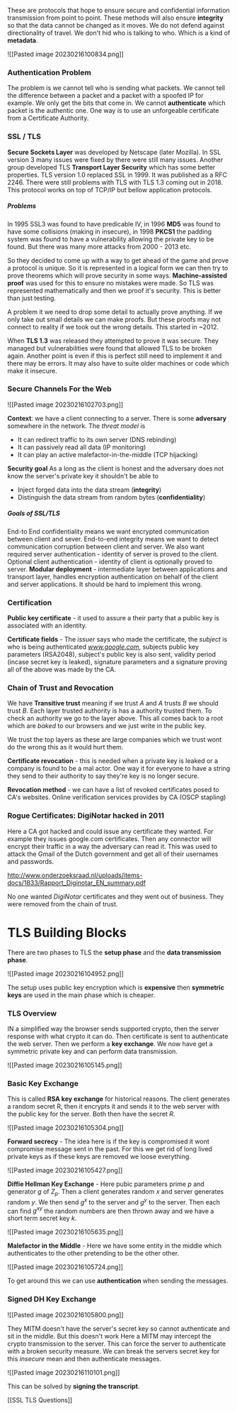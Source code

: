 These are protocols that hope to ensure secure and confidential information transmission from point to point. These methods will also ensure **integrity** so that the data cannot be changed as it moves. We do not defend against directionality of travel. We don't hid who is talking to who. Which is a kind of **metadata**.

![[Pasted image 20230216100834.png]]

### Authentication Problem
The problem is we cannot tell who is sending what packets. We cannot tell the difference between a packet and a packet with a spoofed IP for example. We only get the bits that come in. We cannot **authenticate** which packet is the authentic one. One way is to use an unforgeable certificate from a Certificate Authority.

### SSL / TLS
**Secure Sockets Layer** was developed by Netscape (later Mozilla). In SSL version 3 many issues were fixed by there were still many issues. Another group developed TLS **Transport Layer Security** which has some better properties. TLS version 1.0 replaced SSL in 1999. It was published as a RFC 2246. There were still problems with TLS with TLS 1.3 coming out in 2018. This protocol works on top of TCP/IP but bellow application protocols.

##### Problems
In 1995 SSL3 was found to have predicable IV, in 1996 **MD5** was found to have some collisions (making in insecure), in 1998 **PKCS1** the padding system was found to have a vulnerability allowing the private key to be found. But there was many more attacks from 2000 - 2013 etc.

So they decided to come up with a way to get ahead of the game and prove a protocol is unique. So it is represented in a logical form we can then try to prove theorems which will prove security in some ways. **Machine-assisted proof** was used for this to ensure no mistakes were made. So TLS was represented mathematically and then we proof it's security. This is better than just testing.

A problem it we need to drop some detail to actually prove anything. If we only take out small details we can make proofs. But these proofs may not connect to reality if we took out the wrong details. This started in ~2012.

When **TLS 1.3** was released they attempted to prove it was secure. They managed but  vulnerabilities were found that allowed TLS to be broken again. Another point is even if this is perfect still need to implement it and there may be errors. It may also have to suite older machines or code which make it insecure.

### Secure Channels For the Web

![[Pasted image 20230216102703.png]]

**Context**: we have a client connecting to a server. There is some **adversary** somewhere in the network. The *threat model* is 

- It can redirect traffic to its own server (DNS rebinding)
- It can passively read all data (IP monitoring)
- It can play an active malefactor-in-the-middle (TCP hijacking)

**Security goal**  As a long as the client is honest and the adversary does not know the server's private key it shouldn't be able to 

- Inject forged data into the data stream (**integrity**)
- Distinguish the data stream from random bytes (**confidentiality**)

##### Goals of SSL/TLS
End-to End confidentiality means we want encrypted communication between client and sever. End-to-end integrity means we want to detect communication corruption between client and server. We also want required server authentication - identity of server is proved to the client. Optional client authentication - identity of client is optionally proved to server. **Modular deployment** - intermediate layer between applications and transport layer, handles encryption authentication on behalf of the client and server applications. It should be hard to implement this wrong.

### Certification
**Public key certificate** - it used to assure a their party that a public key is associated with an identity.

**Certificate fields** - The *issuer* says who made the certificate, the *subject* is who is being authenticated *www.google.com*, subjects public key parameters (RSA2048), subject's public key is also sent, validity period (incase secret key is leaked), signature parameters and a signature proving all of the above was made by the CA.

### Chain of Trust and Revocation
We have **Transitive trust** meaning if we trust $A$ and $A$ trusts $B$ we should trust $B$. Each layer trusted authority is has a authority trusted them. To check an authority we go to the layer above. This all comes back to a root which are *baked* to our browsers and we just write in the public key.

We trust the top layers as these are large companies which we trust wont do the wrong this as it would hurt them.

**Certificate revocation** - this is needed when a private key is leaked or a company is found to be a mal actor. One way it for everyone to have a string they send to their authority to say they're key is no longer secure.

**Revocation method** - we can have a list of revoked certificates posed to CA's websites. Online verification services provides by CA (OSCP stapling)

### Rogue Certificates: DigiNotar hacked in 2011
Here a CA got hacked and could issue any certificate they wanted. For example they issues google.com certificates. Then any connector will encrypt their traffic in a way the adversary can read it. This was used to attack the Gmail of the Dutch government and get all of their usernames and passwords.

http://www.onderzoeksraad.nl/uploads/items-docs/1833/Rapport_Diginotar_EN_summary.pdf

No one wanted *DigiNotar* certificates and they went out of business. They were removed from the chain of trust.

# TLS Building Blocks
There are two phases to TLS the **setup phase** and the **data transmission phase**.

![[Pasted image 20230216104952.png]]

The setup uses public key encryption which is **expensive** then **symmetric keys** are used in the main phase which is cheaper.

### TLS Overview
IN a simplified way the browser sends supported crypto, then the server response with what crypto it can do. Then certificate is sent to authenticate the web server. Then we perform a **key exchange**. We now have get a symmetric private key and can perform data transmission.

![[Pasted image 20230216105145.png]]

### Basic Key Exchange
This is called **RSA key exchange** for historical reasons. The client generates a random secret R, then it encrypts it and sends it to the web server with the public key for the server. Both then have the secret $R$.

![[Pasted image 20230216105304.png]]

**Forward secrecy** - The idea here is if the key is compromised it wont compromise message sent in the past. For this we get rid of long lived private keys as if these keys are removed we loose everything.

![[Pasted image 20230216105427.png]]

**Diffie Hellman Key Exchange** - Here pubic parameters prime $p$ and generator $g$ of $Z_p$. Then a client generates random $x$ and server generates random $y$. We then send $g^x$ to the server and $g^y$ to the server. Then each can find $g^{xy}$ the random numbers are then thrown away and we have a short term secret key $k$. 

![[Pasted image 20230216105635.png]]

**Malefactor in the Middle** - Here we have some entity in the middle which authenticates to the other pretending to be the other other. 

![[Pasted image 20230216105724.png]]

To get around this we can use **authentication** when sending the messages.

### Signed DH Key Exchange

![[Pasted image 20230216105800.png]]

They MITM doesn't have the server's secret key so cannot authenticate and sit in the middle. But this doesn't work Here a MITM may intercept the crypto transmission to the server. This can force the server to authenticate with a broken security measure. We can break the servers secret key for this *insecure* mean and then authenticate messages.

![[Pasted image 20230216110101.png]]

This can be solved by **signing the transcript**.

[[SSL TLS Questions]]